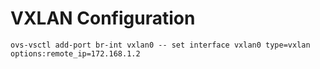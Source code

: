 # VXLAN Configuration

```
ovs-vsctl add-port br-int vxlan0 -- set interface vxlan0 type=vxlan options:remote_ip=172.168.1.2
```

